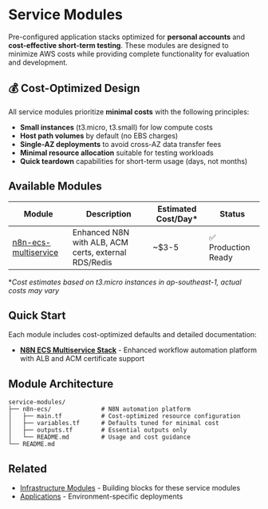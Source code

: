 # Service Modules

Pre-configured application stacks optimized for **personal accounts** and **cost-effective short-term testing**. These modules are designed to minimize AWS costs while providing complete functionality for evaluation and development.

## 💰 Cost-Optimized Design

All service modules prioritize **minimal costs** with the following principles:

- **Small instances** (t3.micro, t3.small) for low compute costs
- **Host path volumes** by default (no EBS charges)
- **Single-AZ deployments** to avoid cross-AZ data transfer fees
- **Minimal resource allocation** suitable for testing workloads
- **Quick teardown** capabilities for short-term usage (days, not months)

## Available Modules

| Module | Description | Estimated Cost/Day* | Status |
|--------|-------------|-------------------|--------|
| [n8n-ecs-multiservice](./n8n-ecs-multiservice/) | Enhanced N8N with ALB, ACM certs, external RDS/Redis | ~$3-5 | ✅ Production Ready |

*_Cost estimates based on t3.micro instances in ap-southeast-1, actual costs may vary_

## Quick Start

Each module includes cost-optimized defaults and detailed documentation:

- **[N8N ECS Multiservice Stack](./n8n-ecs-multiservice/README.md)** - Enhanced workflow automation platform with ALB and ACM certificate support

## Module Architecture

```
service-modules/
├── n8n-ecs/              # N8N automation platform
│   ├── main.tf           # Cost-optimized resource configuration
│   ├── variables.tf      # Defaults tuned for minimal cost
│   ├── outputs.tf        # Essential outputs only
│   └── README.md         # Usage and cost guidance
└── README.md
```

## Related

- [Infrastructure Modules](../modules/) - Building blocks for these service modules
- [Applications](../apps/) - Environment-specific deployments